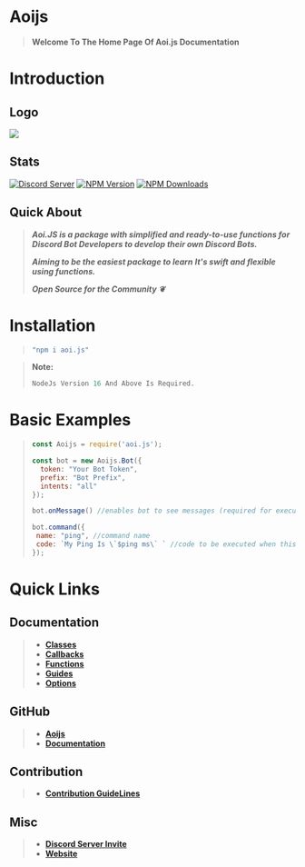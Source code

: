 # Aoijs
> **Welcome To The Home Page Of Aoi.js Documentation**
# Introduction
## Logo
![](https://aoi.js.org/assets/images/aoijs-new.png)
## Stats 
[![Discord Server](https://img.shields.io/discord/773352845738115102?color=5865F2&logo=discord&logoColor=white)](https://aoi.js.org/invite) [![NPM Version](https://img.shields.io/npm/v/aoi.js.svg?maxAge=3600)](https://www.npmjs.com/package/aoi.js) [![NPM Downloads](https://img.shields.io/npm/dt/aoi.js.svg?maxAge=3600)](https://www.npmjs.com/package/aoi.js)
## Quick About 
> ___Aoi.JS is a package with simplified and ready-to-use functions for Discord Bot Developers to develop their own Discord Bots.___
>
> ___Aiming to be the easiest package to learn___
> ___It's swift and flexible using functions.___
>
> ___Open Source for the Community ❦___
# Installation 
> ```js
> "npm i aoi.js"
>```

> **Note:** 
>```js
> NodeJs Version 16 And Above Is Required.
>```
# Basic Examples 
>```js
> const Aoijs = require('aoi.js');
>
> const bot = new Aoijs.Bot({
>   token: "Your Bot Token",
>   prefix: "Bot Prefix",
>   intents: "all"
> });
>
>bot.onMessage() //enables bot to see messages (required for executing Commands)
>
>bot.command({
>  name: "ping", //command name
>  code: `My Ping Is \`$ping ms\` ` //code to be executed when this command is called 
> });
>
>```
# Quick Links
## Documentation  
> * **[Classes](class/classSummary.md)**
> * **[Callbacks](callbacks/CallbackSummary.md)**
> * **[Functions](functions/FunctionSummary.md)**
> * **[Guides](guide/GuideSummary.md)**
> * **[Options](options/OptionsSummary.md)**
## GitHub
> * **[Aoijs](https://github.com/aoijs/aoi.js)**
> * **[Documentation](https://github.com/aoijs/documentation)**
## Contribution 
> * **[Contribution GuideLines](https://github.com/aoijs/aoi.js/blob/master/.github/CONTRIBUTING.md)**
## Misc
> * **[Discord Server Invite](https://aoi.js.org/invite)**
> * **[Website](https://aoi.js.org)**
